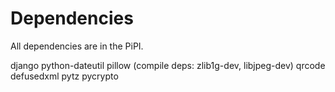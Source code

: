 Dependencies
============

All dependencies are in the PiPI.

django
python-dateutil
pillow (compile deps: zlib1g-dev, libjpeg-dev)
qrcode
defusedxml
pytz
pycrypto